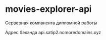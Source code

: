 # movies-explorer-api
Серверная компанента дипломной работы

Адрес бэкэнда api.satip2.nomoredomains.xyz

